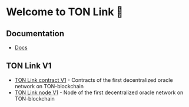 # Welcome to TON Link 👋 

## Documentation
* [Docs]()

## TON Link V1
* [TON Link contract V1](https://github.com/ton-link/ton-link-contract-v1) - Contracts of the first decentralized oracle network on TON-blockchain
* [TON Link node V1](https://github.com/ton-link/ton-link-node-v1) - Node of the first decentralized oracle network on TON-blockchain
